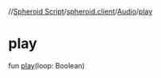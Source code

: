 //[Spheroid Script](../../index.md)/[spheroid.client](../index.md)/[Audio](index.md)/[play](play.md)



# play  
 
fun [play](play.md)(loop: Boolean)  



